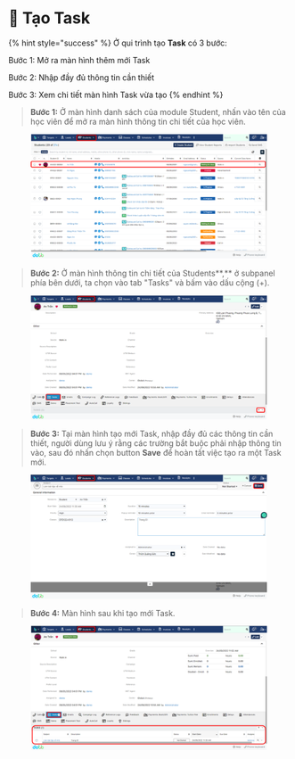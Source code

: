 # 🎯 Tạo Task

{% hint style="success" %}
Ở qui trình tạo **Task** có 3 bước:

Bước 1: Mở ra màn hình thêm mới Task

Bước 2: Nhập đầy đủ thông tin cần thiết

Bước 3: Xem chi tiết màn hình Task vừa tạo
{% endhint %}

> **Bước 1:** Ở màn hình danh sách của module Student, nhấn vào tên của học viên để mở ra màn hình thông tin chi tiết của học viên.

<figure><img src="../../.gitbook/assets/image (6).png" alt=""><figcaption></figcaption></figure>

> **Bước 2:** Ở màn hình thông tin chi tiết của Students**,** ở subpanel phía bên dưới, ta chọn vào tab "Tasks" và bấm vào dấu cộng (+).

<figure><img src="../../.gitbook/assets/image (4) (2).png" alt=""><figcaption></figcaption></figure>

> **Bước 3:** Tại màn hình tạo mới Task, nhập đầy đủ các thông tin cần thiết, người dùng lưu ý rằng các trường bắt buộc phải nhập thông tin vào, sau đó nhấn chọn button **Save** để hoàn tất việc tạo ra một Task mới.

<figure><img src="../../.gitbook/assets/image (15).png" alt=""><figcaption></figcaption></figure>

> **Bước 4:** Màn hình sau khi tạo mới Task.

<figure><img src="../../.gitbook/assets/image (7).png" alt=""><figcaption></figcaption></figure>
